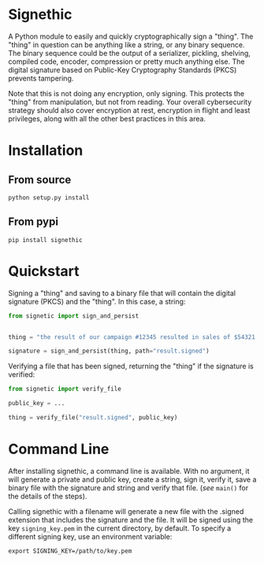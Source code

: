 # Signethic

A Python module to easily and quickly cryptographically sign a "thing". The
"thing" in question can be anything like a string, or any binary sequence. The
binary sequence could be the output of a serializer, pickling, shelving, compiled
code, encoder, compression or pretty much anything else. The digital signature
based on Public-Key Cryptography Standards (PKCS) prevents tampering.

Note that this is not doing any encryption, only signing. This protects the
"thing" from manipulation, but not from reading. Your overall cybersecurity
strategy should also cover encryption at rest, encryption in flight and least
privileges, along with all the other best practices in this area.

# Installation

## From source

    python setup.py install


## From pypi

    pip install signethic


# Quickstart

Signing a "thing" and saving to a binary file that will contain the digital
signature (PKCS) and the "thing". In this case, a string:

```python
from signetic import sign_and_persist


thing = "the result of our campaign #12345 resulted in sales of $54321.00"

signature = sign_and_persist(thing, path="result.signed")
```

Verifying a file that has been signed, returning the "thing" if the signature
is verified:

```python
from signetic import verify_file

public_key = ...

thing = verify_file("result.signed", public_key)
```


# Command Line

After installing signethic, a command line is available. With no argument, it
will generate a private and public key, create a string, sign it, verify it, save
a binary file with the signature and string and verify that file. (*see* `main()`
for the details of the steps).

Calling signethic with a filename will generate a new file with the .signed extension
that includes the signature and the file. It will be signed using the key `signing_key.pem`
in the current directory, by default. To specify a different signing key, use an environment
variable:

    export SIGNING_KEY=/path/to/key.pem
    
